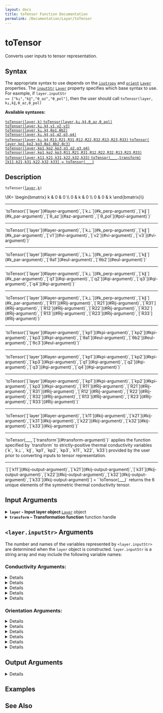 ```yaml
---
layout: docs
title: toTensor Function Documentation
permalink: /Documentation/Layer/toTensor
---
```


# toTensor

Converts user inputs to tensor representation.

## Syntax
The appropriate syntax to use depends on the [`isotropy`](/MLTI/Documentation/Layer#isotropy-argument) and [`orient`](/MLTI/Documentation/Layer#orient-argument) [`Layer`](/MLTI/Documentation/Layer) properties. The [`inputStr`](/MLTI/Documentation/Layer#inputStr-property) [`Layer`](/MLTI/Documentation/Layer) property specifies which base syntax to use.  For eaxmple, if <code>layer.inputStr == <wbr>["k⊥",<wbr>"k∥",<wbr>"θ_az",<wbr>"θ_pol"]</code>, then the user should call <code>toTensor(<wbr>layer,<wbr>k⊥,<wbr>k∥,<wbr>θ_az,<wbr>θ_pol)</code><br>

**Available syntaxes:**

<a href="#d1">
    <code class="hang">toTensor(<wbr>layer,<wbr>k)</code>
</a>

<a href="#d2">
    <code class="hang">toTensor(<wbr>layer,<wbr>k⊥,<wbr>k∥,<wbr>θ_az,<wbr>θ_pol)</code>
</a><br>
<a href="#d3">
    <code class="hang">toTensor(<wbr>layer,<wbr>k⊥,<wbr>k∥,<wbr>v1,<wbr>v2,<wbr>v3)</code>
</a><br>
<a href="#d4">
    <code class="hang">toTensor(<wbr>layer,<wbr>k⊥,<wbr>k∥,<wbr>θa1,<wbr>θb2)</code>
</a><br>
<a href="#d5">
    <code class="hang">toTensor(<wbr>layer,<wbr>k⊥,<wbr>k∥,<wbr>q1,<wbr>q2,<wbr>q3,<wbr>q4)</code>
</a><br>
<a href="#d6">
    <code class="hang">toTensor(<wbr>layer,<wbr>k⊥,<wbr>k∥,<wbr>R11,<wbr>R21,<wbr>R31,<wbr>R12,<wbr>R22,<wbr>R32,<wbr>R13,<wbr>R23,<wbr>R33)</code>
</a>

<a href="#d7">
    <code class="hang">toTensor(<wbr>layer,<wbr>kp1,<wbr>kp2,<wbr>kp3,<wbr>θa1,<wbr>θb2,<wbr>θc3)</code>
</a><br>
<a href="#d8">
    <code class="hang">toTensor(<wbr>layer,<wbr>kp1,<wbr>kp2,<wbr>kp3,<wbr>q1,<wbr>q2,<wbr>q3,<wbr>q4)</code>
</a><br>
<a href="#d9">
    <code class="hang">toTensor(<wbr>layer,<wbr>kp1,<wbr>kp2,<wbr>kp3,<wbr>R11,<wbr>R21,<wbr>R31,<wbr>R12,<wbr>R22,<wbr>R32,<wbr>R13,<wbr>R23,<wbr>R33)</code>
</a>

<a href="#d10">
    <code class="hang">toTensor(<wbr>layer,<wbr>k11,<wbr>k21,<wbr>k31,<wbr>k22,<wbr>k32,<wbr>k33)</code>
</a>

<a href="#d11">
<code class="hang">toTensor(___,<wbr>transform)</code>
</a><br>
<a href="#d12">
<code class="hang">[k11,<wbr>k21,<wbr>k31,<wbr>k22,<wbr>k32,<wbr>k33] = <wbr>toTensor(___)</code>
</a>

## Description
<a id="d1"></a>
`toTensor(`<wbr>[`layer`](#layer-argument)`,`<wbr>[`k`](#k-argument)`)`
<p>
    \(K=
    \begin{bmatrix}
        k & 0 & 0 \\ 
        0 & k & 0 \\ 
        0 & 0 & k 
    \end{bmatrix}\)
</p>
<hr>
<a id="d2"></a>
`toTensor(`<wbr>[`layer`](#layer-argument)`,`<wbr>[`k⊥`](#k_perp-argument)`,`<wbr>[`k∥`](#k_par-argument)`,`<wbr>[`θ_az`](#az-argument)`,`<wbr>[`θ_pol`](#pol-argument)`)`
<hr>
<a id="d3"></a>
`toTensor(`<wbr>[`layer`](#layer-argument)`,`<wbr>[`k⊥`](#k_perp-argument)`,`<wbr>[`k∥`](#k_par-argument)`,`<wbr>[`v1`](#vi-argument)`,`<wbr>[`v2`](#vi-argument)`,`<wbr>[`v3`](#vi-argument)`)`
<hr>
<a id="d4"></a>
`toTensor(`<wbr>[`layer`](#layer-argument)`,`<wbr>[`k⊥`](#k_perp-argument)`,`<wbr>[`k∥`](#k_par-argument)`,`<wbr>[`θa1`](#eul-argument)`,`<wbr>[`θb2`](#eul-argument)`)`
<hr>
<a id="d5"></a>
`toTensor(`<wbr>[`layer`](#layer-argument)`,`<wbr>[`k⊥`](#k_perp-argument)`,`<wbr>[`k∥`](#k_par-argument)`,`<wbr>[`q1`](#qi-argument)`,`<wbr>[`q2`](#qi-argument)`,`<wbr>[`q3`](#qi-argument)`,`<wbr>[`q4`](#qi-argument)`)`
<hr>
<a id="d6"></a>
`toTensor(`<wbr>[`layer`](#layer-argument)`,`<wbr>[`k⊥`](#k_perp-argument)`,`<wbr>[`k∥`](#k_par-argument)`,`<wbr>[`R11`](#Rij-argument)`,`<wbr>[`R21`](#Rij-argument)`,`<wbr>[`R31`](#Rij-argument)`,`<wbr>[`R12`](#Rij-argument)`,`<wbr>[`R22`](#Rij-argument)`,`<wbr>[`R32`](#Rij-argument)`,`<wbr>[`R13`](#Rij-argument)`,`<wbr>[`R23`](#Rij-argument)`,`<wbr>[`R33`](#Rij-argument)`)`
<hr>
<a id="d7"></a>
`toTensor(`<wbr>[`layer`](#layer-argument)`,`<wbr>[`kp1`](#kpi-argument)`,`<wbr>[`kp2`](#kpi-argument)`,`<wbr>[`kp3`](#kpi-argument)`,`<wbr>[`θa1`](#eul-argument)`,`<wbr>[`θb2`](#eul-argument)`,`<wbr>[`θc3`](#eul-argument)`)`
<hr>
<a id="d8"></a>
`toTensor(`<wbr>[`layer`](#layer-argument)`,`<wbr>[`kp1`](#kpi-argument)`,`<wbr>[`kp2`](#kpi-argument)`,`<wbr>[`kp3`](#kpi-argument)`,`<wbr>[`q1`](#qi-argument)`,`<wbr>[`q2`](#qi-argument)`,`<wbr>[`q3`](#qi-argument)`,`<wbr>[`q4`](#qi-argument)`)`
<hr>
<a id="d9"></a>
`toTensor(`<wbr>[`layer`](#layer-argument)`,`<wbr>[`kp1`](#kpi-argument)`,`<wbr>[`kp2`](#kpi-argument)`,`<wbr>[`kp3`](#kpi-argument)`,`<wbr>[`R11`](#Rij-argument)`,`<wbr>[`R21`](#Rij-argument)`,`<wbr>[`R31`](#Rij-argument)`,`<wbr>[`R12`](#Rij-argument)`,`<wbr>[`R22`](#Rij-argument)`,`<wbr>[`R32`](#Rij-argument)`,`<wbr>[`R13`](#Rij-argument)`,`<wbr>[`R23`](#Rij-argument)`,`<wbr>[`R33`](#Rij-argument)`)`
<hr>
<a id="d10"></a>
`toTensor(`<wbr>[`layer`](#layer-argument)`,`<wbr>[`k11`](#kij-argument)`,`<wbr>[`k21`](#kij-argument)`,`<wbr>[`k31`](#kij-argument)`,`<wbr>[`k22`](#kij-argument)`,`<wbr>[`k32`](#kij-argument)`,`<wbr>[`k33`](#kij-argument)`)`
<hr>
<a id="d11"></a>
`toTensor(___,`<wbr>[`transform`](#transform-argument)`)` applies the function specified by `transform` to strictly-positive thermal conductivity variables (`k`, `k⊥`, `k∥`, `kp1`, `kp2`, `kp3`, `k11`, `k22`, `k33`) provided by the user prior to converting inputs to tensor representation.
<hr>
<a id="d12"></a>
`[`[`k11`](#kij-output-argument)`,`<wbr>[`k21`](#kij-output-argument)`,`<wbr>[`k31`](#kij-output-argument)`,`<wbr>[`k22`](#kij-output-argument)`,`<wbr>[`k32`](#kij-output-argument)`,`<wbr>[`k33`](#kij-output-argument)`] = `<wbr>`toTensor(___)` returns the 6 unique elements of the symmetric thermal conductivity tensor.

## Input Arguments

<details class="custom-details" id="layer-argument">
    <summary>
        <span class="summary-text">
            <b><code>layer</code> - Input layer object</b>
            <span class="subline">
                <a href="{{ '/Documentation/Layer' | relative_url }}"><code>Layer</code></a> object
            </span>
        </span>
    </summary>
    <div>
        <p>
            The input layer object defines the thermal conductivity of a material layer—whether isotropic, uniaxially anisotropic, or fully anisotropic—and specifies how conductivity is expressed in user inputs.
        </p>
        <p>
            <b>Data Type:</b> <a href="{{ '/Documentation/Layer' | relative_url }}"><code>Layer</code></a>
        </p>
    </div>
</details>

<details class="custom-details" id="transform-argument">
  <summary>
    <span class="summary-text">
      <b><code>transform</code> – Transformation function</b>
      <span class="subline">function handle</span>
    </span>
  </summary>
  <div>
    <p>
      The transformation function is applied to all strictly positive thermal conductivity variables 
      (<code>k</code>, <code>k⊥</code>, <code>k∥</code>, <code>kp1</code>, <code>kp2</code>, <code>kp3</code>, 
      <code>k11</code>, <code>k22</code>, <code>k33</code>) provided by the user before converting them to tensor representation.
    </p>
    <p>
      The typical use case is the exponential transformation 
      (<code>@(x) exp(x)</code>) when <code>log_args</code> is <code>true</code> inside the 
      <a href="{{ '/Documentation/ForwardModel' | relative_url }}"><code>ForwardModel</code></a>. 
      However, any function handle may be provided. Remember that the transformation is applied only to the thermal conductivity variables listed above.
    </p>
    <p>
      <b>Data Type:</b> <code>function_handle</code>
    </p>
  </div>
</details>

<h2 id="inputStr-arguments"><code>&lt;layer.inputStr&gt;</code> Arguments</h2>
<p>
  The number and names of the variables represented by <code>&lt;layer.inputStr&gt;</code> are determined when the <code>layer</code> object is constructed. 
  <code>layer.inputStr</code> is a string array and may include the following variable names:
</p>

### Conductivity Arguments:
<details class="custom-details" id="k-argument">
    {% include_relative _includes/inputStr-details.html key="k" types="\(N_T \times 1\) real vector | \(N_T \times N_\mathrm{pump}\) real matrix" %}
</details>

<details class="custom-details" id="k_perp-argument">
    {% include_relative _includes/inputStr-details.html key="k_perp" types="\(N_T \times 1\) real vector | \(N_T \times N_\mathrm{pump}\) real matrix" %}
</details>

<details class="custom-details" id="k_par-argument">
    {% include_relative _includes/inputStr-details.html key="k_par" types="\(N_T \times 1\) real vector | \(N_T \times N_\mathrm{pump}\) real matrix" %}
</details>

<details class="custom-details" id="kpi-argument">
    {% include_relative _includes/inputStr-details.html key="kpi" types="\(N_T \times 1\) real vector | \(N_T \times N_\mathrm{pump}\) real matrix" %}
</details>

<details class="custom-details" id="kij-argument">
    {% include_relative _includes/inputStr-details.html key="kij" types="\(N_T \times 1\) real vector | \(N_T \times N_\mathrm{pump}\) real matrix" %}
</details>

### Orientation Arguments:

<details class="custom-details" id="az-argument">
    {% include_relative _includes/inputStr-details.html key="az" types="\(1 \times N_\mathrm{pump}\) real vector" %}
</details>

<details class="custom-details" id="pol-argument">
    {% include_relative _includes/inputStr-details.html key="pol" types="\(1 \times N_\mathrm{pump}\) real vector" %}
</details>

<details class="custom-details" id="vi-argument">
    {% include_relative _includes/inputStr-details.html key="vi" types="\(1 \times N_\mathrm{pump}\) real vector" %}
</details>

<details class="custom-details" id="eul-argument">
    {% include_relative _includes/inputStr-details.html key="eul" types="\(1 \times N_\mathrm{pump}\) real vector" %}
</details>

<details class="custom-details" id="qi-argument">
    {% include_relative _includes/inputStr-details.html key="qi" types="\(1 \times N_\mathrm{pump}\) real vector" %}
</details>

<details class="custom-details" id="Rij-argument">
    {% include_relative _includes/inputStr-details.html key="Rij" types="\(1 \times N_\mathrm{pump}\) real vector" %}
</details>

## Output Arguments
<details class="custom-details" id="kij-output-argument">
    {% include_relative _includes/inputStr-details.html key="kij" types="\(N_T \times 1\) real vector | \(N_T \times N_\mathrm{pump}\) real matrix" %}
</details>

## Examples

## See Also
